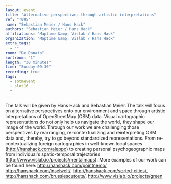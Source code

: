```yaml
---
layout: event
title: "Alternative perspectives through artistic interpretations"
ref: "T095"
name: "Sebastian Meier / Hans Hack"
authors: "Sebastian Meier / Hans Hack"
affiliations: "Maptime &amp; Vislab / Hans Hack"
organization: "Maptime &amp; Vislab / Hans Hack"
extra_tags:
  - ""
room: "De Donato"
sortroom: "1"
length: "30 minutes"
time: "Sunday 09:30"
recording: true
tags:
  - sotmevent
  - slot16
  - 
---
```

The talk will be given by Hans Hack and Sebastian Meier. The talk will focus on alternative perspectives onto our environment and space through artistic interpretations of OpenStreetMap (OSM) data. Visual cartographic representations do not only help us navigate the world, they shape our image of the world. Through our work we are challenging those perspectives by rearranging, re-contextualizing and reinterpreting OSM data and, thereby, try to go beyond standardized representations. From re-contextualizing foreign cartographies in well-known local spaces (http://hanshack.com/aleppo) to creating personal psychogeographic maps from individual&#39;s spatio-temporal trajectories (http://www.vislab.io/projects/mentalmaps). More examples of our work can be found here: http://hanshack.com/pointnemo/,
http://hanshack.com/inselwelt/, http://hanshack.com/sorted-cities/, http://hanshack.com/brusslescutouts/, http://www.vislab.io/projects/green
